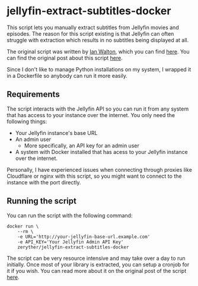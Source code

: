 # jellyfin-extract-subtitles-docker

This script lets you manually extract subtitles from Jellyfin movies and episodes. The reason for this script existing is that Jellyfin can often struggle with extraction which results in no subtitles being displayed at all.

The original script was written by [Ian Walton](https://github.com/iwalton3), which you can find [here](https://gist.github.com/iwalton3/f60f4741f561a742e6f8689a621c9824). You can find the original post about this script [here](https://www.reddit.com/r/jellyfin/comments/metzk6/subtitle_extraction_script/).

Since I don't like to manage Python installations on my system, I wrapped it in a Dockerfile so anybody can run it more easily.

## Requirements

The script interacts with the Jellyfin API so you can run it from any system that has access to your instance over the internet. You only need the following things:

* Your Jellyfin instance's base URL
* An admin user
    * More specifically, an API key for an admin user
* A system with Docker installed that has acess to your Jellyfin instance over the internet.

Personally, I have experienced issues when connecting through proxies like Cloudflare or nginx with this script, so you might want to connect to the instance with the port directly.

## Running the script

You can run the script with the following command:

```
docker run \
    --rm \
    -e URL='http://your-jellyfin-base-url.example.com'
    -e API_KEY='Your Jellyfin Admin API Key'
    zeryther/jellyfin-extract-subtitles-docker
```

The script can be very resource intensive and may take over a day to run initially. Once most of your library is extracted, you can setup a cronjob for it if you wish. You can read more about it on the original post of the script [here](https://www.reddit.com/r/jellyfin/comments/metzk6/subtitle_extraction_script/).
